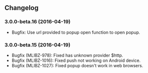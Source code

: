 ## Changelog
### 3.0.0-beta.16 (2016-04-19)
* Bugfix: Use url provided to popup open function to open popup.

### 3.0.0-beta.15 (2016-04-19)
* Bugfix (MLIBZ-978): Fixed has unknown provider $http.
* Bugfix (MLIBZ-1016): Fixed push not working on Android device.
* Bugfix (MLIBZ-1027): Fixed popup doesn't work in web browsers.
